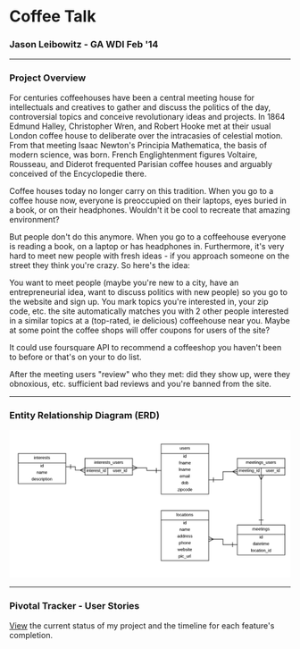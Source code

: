 # Coffee Talk
### Jason Leibowitz - GA WDI Feb '14
---

### Project Overview

For centuries coffeehouses have been a central meeting house for intellectuals and creatives to gather and discuss the politics of the day, controversial topics and conceive revolutionary ideas and projects. In 1864 Edmund Halley, Christopher Wren, and Robert Hooke met at their usual London coffee house to deliberate over the intracasies of celestial motion. From that meeting Isaac Newton's Principia Mathematica, the basis of modern science, was born. French Englightenment figures Voltaire, Rousseau, and Diderot frequented Parisian coffee houses and arguably conceived of the Encyclopedie there. 

Coffee houses today no longer carry on this tradition. When you go to a coffee house now, everyone is preoccupied on their laptops, eyes buried in a book, or on their headphones. Wouldn't it be cool to recreate that amazing environment? 

But people don't do this anymore. When you go to a coffeehouse everyone is reading a book, on a laptop or has headphones in. Furthermore, it's very hard to meet new people with fresh ideas - if you approach someone on the street they think you're crazy. So here's the idea:

You want to meet people (maybe you're new to a city, have an entrepreneurial idea, want to discuss politics with new people) so you go to the website and sign up. You mark topics you're interested in, your zip code, etc. the site automatically matches you with 2 other people interested in a similar topics at a (top-rated, ie delicious) coffeehouse near you. Maybe at some point the coffee shops will offer coupons for users of the site? 

It could use foursquare API to recommend a coffeeshop you haven't been to before or that's on your to do list. 

After the meeting users "review" who they met: did they show up, were they obnoxious, etc. sufficient bad reviews and you're banned from the site. 

---

### Entity Relationship Diagram (ERD)

![ERD](/images/Coffee_Talk_ERD_v2.png)

--- 

### Pivotal Tracker - User Stories

[View](https://www.pivotaltracker.com/s/projects/1046526) the current status of my project and the timeline for each feature's completion.